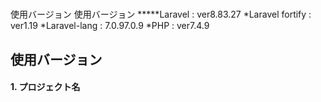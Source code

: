 #
使用バージョン
使用バージョン
*****Laravel : ver8.83.27
*Laravel fortify : ver1.19
*Laravel-lang : 7.0.97.0.9
*PHP : ver7.4.9

## 使用バージョン

#### 1. プロジェクト名
